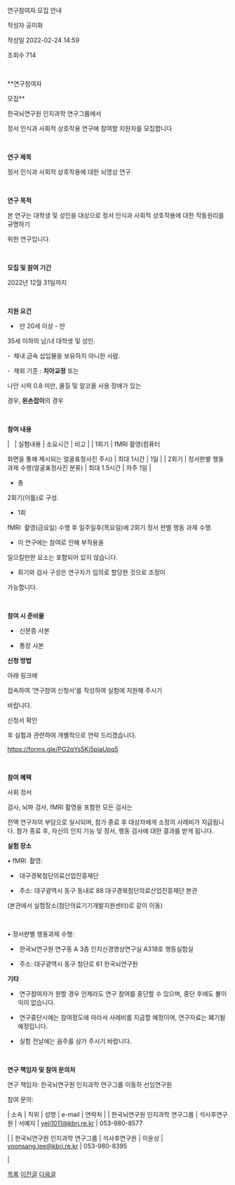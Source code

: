 
연구참여자 모집 안내





작성자
공미화


작성일
2022-02-24 14:59


조회수
714




﻿


**연구참여자
모집** 

  



한국뇌연구원 인지과학 연구그룹에서

  



정서 인식과 사회적 상호작용 연구에 참여할 지원자를 모집합니다

  



 

  



**연구 제목**

  



정서 인식과 사회적 상호작용에 대한 뇌영상 연구 

  



 

  



**연구 목적**

  



본 연구는 대학생 및 성인을 대상으로 정서 인식과 사회적 상호작용에 대한 작동원리를 규명하기
위한 연구입니다. 

  



 

  



**모집 및 참여 기간**

  



2022년 12월 31일까지 

  



 

  



**지원 요건**

  



-  만 20세 이상 - 만
35세 이하의 남/녀 대학생 및 성인.

  



-  체내 금속 삽입물을 보유하지 아니한 사람.

  



-  제외 기준 : **치아교정** 또는
나안 시력 0.8 미만, 물질 및 알코올 사용 장애가 있는
경우, **왼손잡이**의 경우

  



 

  



**참여 내용**

  
























| 
 
 | 
실험내용
 | 
소요시간
 | 
비고
 |
| 
1회기
 | 
fMRI 촬영(컴퓨터
 화면을 통해 제시되는 얼굴표정사진 주시)
 | 
최대 1시간
 | 
1일
 |
| 
2회기
 | 
정서판별 행동과제 수행(얼굴표정사진 분류)
 | 
최대 1.5시간
 | 
차주 1일
 |

  



* 총
2회기(이틀)로 구성.
* 1회
fMRI  촬영(금요일) 수행 후 일주일후(목요일)에 2회기 정서 판별 행동 과제 수행.
* 이 연구에는 참여로 인해 부작용을
일으킬만한 요소는 포함되어 있지 않습니다.
* 회기와 검사 구성은 연구자가 임의로 할당한 것으로 조정이
가능합니다.

  



 

  



**참여 시 준비물**

  



-  신분증 사본 

  



-  통장 사본

  



  



**신청 방법**

  



아래 링크에
접속하여 ‘연구참여 신청서’를 작성하여 실험에 지원해 주시기
바랍니다.

  



신청서 확인
후 실험과 관련하여 개별적으로 연락 드리겠습니다.

  



<https://forms.gle/PG2qYs5Ki5piaUpq5>

  



 

  



**참여 혜택**

  



사회 정서
검사, 뇌파 검사, fMRI 촬영을 포함한 모든 검사는
전액 연구자의 부담으로 실시되며, 참가 종료 후 대상자에게 소정의 사례비가 지급됩니다. 참가 종료 후, 자신의 인지 기능 및 정서, 행동 검사에 대한 결과를 받게 됩니다. 

  



  



**실험 장소**

  



• fMRI  촬영:

  



-  대구경북첨단의료산업진흥재단

  



-  주소: 대구광역시 동구 동내로 88 대구경북첨단의료산업진흥재단 본관

  



(본관에서 실험장소(첨단의료기기개발지원센터)로 같이 이동)

  



 

  



• 정서판별 행동과제 수행:

  



-  한국뇌연구원 연구동 A 3층 인지신경영상연구실 A318호 행동실험실

  



-  주소: 대구광역시 동구 첨단로 61 한국뇌연구원

  



  



**기타**

  



-  연구참여자가 원할 경우 언제라도 연구 참여를 중단할 수 있으며, 중단 후에도 불이익이 없습니다. 

  



-  연구중단시에는 참여정도에 따라서 사례비를 지급할 예정이며, 연구자료는 폐기될 예정입니다.

  



-  실험 전날에는 음주를 삼가 주시기 바랍니다.

  



 

  



**연구 책임자 및 참여 문의처**

  



연구 책임자: 한국뇌연구원 인지과학 연구그룹 이동하 선임연구원

  



참여 문의:

  



























| 
소속
 | 
직위
 | 
성명
 | 
e-mail
 | 
연락처
 |
| 
한국뇌연구원
인지과학 연구그룹
 | 
석사후연구원
 | 
서예지
 | 
yeji1011@kbri.re.kr
 | 
053-980-8577

 |
| 
한국뇌연구원
인지과학 연구그룹
 | 
석사후연구원
 | 
이윤상
 | 
yoonsang.lee@kbri.re.kr
 | 
053-980-8395

 |

  



  

  








[목록](https://computer.knu.ac.kr/06_sub/02_sub.html?key=&keyfield=&category=&page=1&bbs_code=Site_BBS_25)
[이전글](https://computer.knu.ac.kr/06_sub/02_sub.html?bbs_cmd=view&page=1&key=&keyfield=&category=&no=3704&bbs_code=Site_BBS_25)
[다음글](https://computer.knu.ac.kr/06_sub/02_sub.html?bbs_cmd=view&page=1&key=&keyfield=&category=&no=3707&bbs_code=Site_BBS_25)

















 
